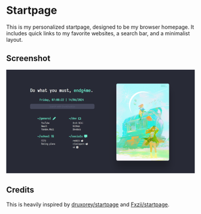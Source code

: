 # Startpage

This is my personalized startpage, designed to be my browser homepage. It includes quick links to my favorite websites, a search bar, and a minimalist layout.

## Screenshot

![Screenshot](resources/startpage-2024-06-14.png)

## Credits

This is heavily inspired by [druxorey/startpage](https://github.com/druxorey/startpage) and [Fxzii/startpage](https://github.com/Fxzzi/startpage).
